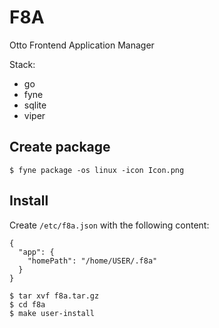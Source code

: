 # F8A

Otto Frontend Application Manager

Stack:
- go
- fyne
- sqlite
- viper

## Create package

```
$ fyne package -os linux -icon Icon.png
```

## Install

Create `/etc/f8a.json` with the following content:

```
{
  "app": {
    "homePath": "/home/USER/.f8a"
  }
}
```


```
$ tar xvf f8a.tar.gz
$ cd f8a
$ make user-install
```
